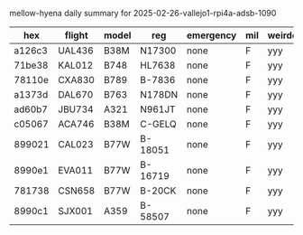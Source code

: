 mellow-hyena daily summary for 2025-02-26-vallejo1-rpi4a-adsb-1090

|hex|flight|model|reg|emergency|mil|weirdo|
|--|--|--|--|--|--|--|
|a126c3|UAL436|B38M|N17300|none|F|yyy|
|71be38|KAL012|B748|HL7638|none|F|yyy|
|78110e|CXA830|B789|B-7836|none|F|yyy|
|a1373d|DAL670|B763|N178DN|none|F|yyy|
|ad60b7|JBU734|A321|N961JT|none|F|yyy|
|c05067|ACA746|B38M|C-GELQ|none|F|yyy|
|899021|CAL023|B77W|B-18051|none|F|yyy|
|8990e1|EVA011|B77W|B-16719|none|F|yyy|
|781738|CSN658|B77W|B-20CK|none|F|yyy|
|8990c1|SJX001|A359|B-58507|none|F|yyy|
